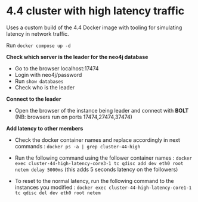 # 4.4 cluster with high latency traffic

Uses a custom build of the 4.4 Docker image with tooling for simulating latency in network traffic.

Run `docker compose up -d`

**Check which server is the leader for the neo4j database**

- Go to the browser localhost:17474
- Login with neo4j/password
- Run `show databases`
- Check who is the leader

**Connect to the leader**

- Open the browser of the instance being leader and connect with **BOLT** (NB: browsers run on ports 17474,27474,37474)

**Add latency to other members**

- Check the docker container names and replace accordingly in next commands : `docker ps -a | grep cluster-44-high`

- Run the following command using the follower container names : `docker exec cluster-44-high-latency-core3-1 tc qdisc add dev eth0 root netem delay 5000ms` (this adds 5 seconds latency on the followers)


- To reset to the normal latency, run the following command to the instances you modified : `docker exec cluster-44-high-latency-core1-1 tc qdisc del dev eth0 root netem`


